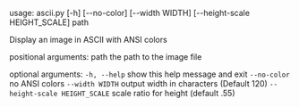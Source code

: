 usage: ascii.py [-h] [--no-color] [--width WIDTH] [--height-scale HEIGHT_SCALE] path

Display an image in ASCII with ANSI colors

positional arguments:
 path                  the path to the image file

optional arguments:
`-h, --help`                       show this help message and exit
`--no-color`                       no ANSI colors
`--width WIDTH`                    output width in characters (Default 120)
`--height-scale HEIGHT_SCALE`      scale ratio for height (default .55)

